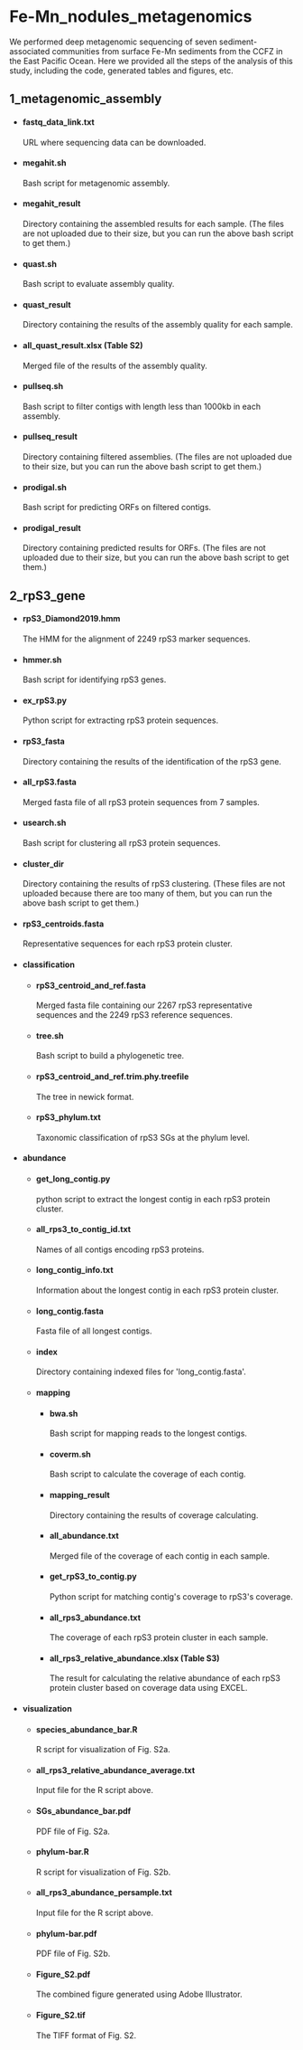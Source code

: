 # Fe-Mn_nodules_metagenomics
We performed deep metagenomic sequencing of seven sediment-associated communities from surface Fe-Mn sediments from the CCFZ in the East Pacific Ocean. Here we provided all the steps of the analysis of this study, including the code, generated tables and figures, etc.

## 1_metagenomic_assembly
  * #### fastq_data_link.txt    
    URL where sequencing data can be downloaded.  
  * #### megahit.sh  
    Bash script for metagenomic assembly.  
  * #### megahit_result  
    Directory containing the assembled results for each sample. (The files are not uploaded due to their size, but you can run the above bash script to get them.)
  * #### quast.sh 
    Bash script to evaluate assembly quality.
  * #### quast_result
    Directory containing the results of the assembly quality for each sample.
  * #### all_quast_result.xlsx (Table S2)
    Merged file of the results of the assembly quality.
  * #### pullseq.sh
    Bash script to filter contigs with length less than 1000kb in each assembly.
  * #### pullseq_result
    Directory containing filtered assemblies. (The files are not uploaded due to their size, but you can run the above bash script to get them.)
  * #### prodigal.sh
    Bash script for predicting ORFs on filtered contigs.
  * #### prodigal_result
    Directory containing predicted results for ORFs. (The files are not uploaded due to their size, but you can run the above bash script to get them.)

## 2_rpS3_gene
  * #### rpS3_Diamond2019.hmm
    The HMM for the alignment of 2249 rpS3 marker sequences.
  * #### hmmer.sh
    Bash script for identifying rpS3 genes.
  * #### ex_rpS3.py
    Python script for extracting rpS3 protein sequences.
  * #### rpS3_fasta              
    Directory containing the results of the identification of the rpS3 gene.
  * #### all_rpS3.fasta
    Merged fasta file of all rpS3 protein sequences from 7 samples.
  * #### usearch.sh
    Bash script for clustering all rpS3 protein sequences.
  * #### cluster_dir 
    Directory containing the results of rpS3 clustering. (These files are not uploaded because there are too many of them, but you can run the above bash script to get them.)
  * #### rpS3_centroids.fasta
    Representative sequences for each rpS3 protein cluster.
  * #### classification
    * #### rpS3_centroid_and_ref.fasta  
      Merged fasta file containing our 2267 rpS3 representative sequences and the 2249 rpS3 reference sequences.  
    * #### tree.sh
      Bash script to build a phylogenetic tree.
    * #### rpS3_centroid_and_ref.trim.phy.treefile
      The tree in newick format.
    * #### rpS3_phylum.txt
      Taxonomic classification of rpS3 SGs at the phylum level.
  * #### abundance
    * #### get_long_contig.py
      python script to extract the longest contig in each rpS3 protein cluster.
    * #### all_rps3_to_contig_id.txt
      Names of all contigs encoding rpS3 proteins.
    * #### long_contig_info.txt
      Information about the longest contig in each rpS3 protein cluster.
    * #### long_contig.fasta
      Fasta file of all longest contigs.
    * #### index
      Directory containing indexed files for 'long_contig.fasta'.
    * #### mapping
      * #### bwa.sh
        Bash script for mapping reads to the longest contigs.
      * #### coverm.sh
        Bash script to calculate the coverage of each contig.
      * #### mapping_result
        Directory containing the results of coverage calculating.
      * #### all_abundance.txt
        Merged file of the coverage of each contig in each sample.
      * #### get_rpS3_to_contig.py
        Python script for matching contig's coverage to rpS3's coverage.
      * #### all_rps3_abundance.txt
        The coverage of each rpS3 protein cluster in each sample.
      * #### all_rps3_relative_abundance.xlsx (Table S3)
        The result for calculating the relative abundance of each rpS3 protein cluster based on coverage data using EXCEL.
  * #### visualization
    * #### species_abundance_bar.R
      R script for visualization of Fig. S2a.
    * #### all_rps3_relative_abundance_average.txt
      Input file for the R script above.
    * #### SGs_abundance_bar.pdf
      PDF file of Fig. S2a.
    * #### phylum-bar.R
      R script for visualization of Fig. S2b.
    * #### all_rps3_abundance_persample.txt
      Input file for the R script above.
    * #### phylum-bar.pdf
      PDF file of Fig. S2b.
    * #### Figure_S2.pdf
      The combined figure generated using Adobe Illustrator.
    * #### Figure_S2.tif
      The TIFF format of Fig. S2.

